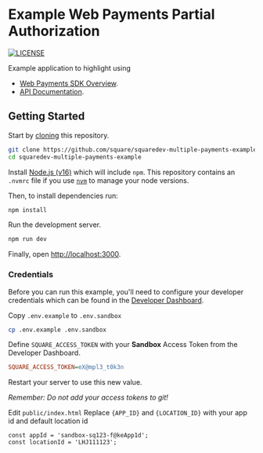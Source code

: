 # Example Web Payments Partial Authorization

[![LICENSE](https://img.shields.io/badge/license-Apache%202-blue.svg)](https://github.com/square/tpl-oss-js/blob/main/LICENSE)

Example application to highlight using

- [Web Payments SDK Overview](https://developer.squareup.com/docs/web-payments/overview).
- [API Documentation](https://developer.squareup.com/reference/sdks/web/payments).

## Getting Started

Start by [cloning](https://docs.github.com/en/github/creating-cloning-and-archiving-repositories/cloning-a-repository) this repository.

```sh
git clone https://github.com/square/squaredev-multiple-payments-example.git
cd squaredev-multiple-payments-example
```

Install [Node.js (v16)](https://nodejs.org/en/about/releases/) which will include `npm`. This repository contains an `.nvmrc` file if you use [`nvm`](https://github.com/nvm-sh/nvm) to manage your node versions.

Then, to install dependencies run:

```sh
npm install
```

Run the development server.

```sh
npm run dev
```

Finally, open [http://localhost:3000](http://localhost:3000).

### Credentials

Before you can run this example, you'll need to configure your developer credentials which can be found in the [Developer Dashboard](https://developer.squareup.com/apps).

Copy `.env.example` to `.env.sandbox`

```sh
cp .env.example .env.sandbox
```

Define `SQUARE_ACCESS_TOKEN` with your **Sandbox** Access Token from the Developer Dashboard.

```ini
SQUARE_ACCESS_TOKEN=eX@mpl3_t0k3n
```

Restart your server to use this new value.

_Remember: Do not add your access tokens to git!_

Edit `public/index.html`
Replace `{APP_ID}` and `{LOCATION_ID}` with your app id and default location id

```
const appId = 'sandbox-sq123-f@keApp1d';
const locationId = 'LHJ111123';
```
